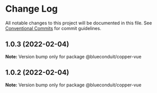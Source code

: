 # Change Log

All notable changes to this project will be documented in this file.
See [Conventional Commits](https://conventionalcommits.org) for commit guidelines.

## 1.0.3 (2022-02-04)

**Note:** Version bump only for package @blueconduit/copper-vue





## 1.0.2 (2022-02-04)

**Note:** Version bump only for package @blueconduit/copper-vue
